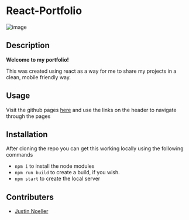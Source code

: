 # React-Portfolio

![image](https://user-images.githubusercontent.com/50307506/196011100-51846c87-4e6e-45de-a13a-2f5351d2b0f2.png)

## Description

**Welcome to my portfolio!** 

This was created using react as a way for me to share my projects in a clean, mobile friendly way. 

## Usage

Visit the github pages [here](noellerjd.github.io/React-Portfolio) and use the links on the header to navigate through the pages

## Installation

After cloning the repo you can get this working locally using the following commands
- `npm i` to install the node modules
- `npm run build` to create a build, if you wish.
- `npm start` to create the local server

## Contributers

- [Justin Noeller](https://github.com/noellerjd)
